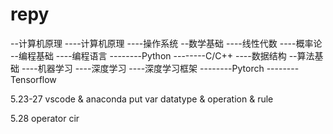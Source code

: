 # repy

--计算机原理
----计算机原理
----操作系统
--数学基础
----线性代数
----概率论
--编程基础
----编程语言
--------Python
--------C/C++
----数据结构
--算法基础
----机器学习
----深度学习
----深度学习框架
--------Pytorch
--------Tensorflow

5.23-27
vscode & anaconda
put var 
datatype & operation & rule

5.28 
operator
cir